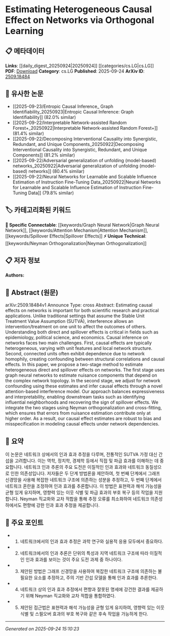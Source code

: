 <!-- KEYWORD_LINKING_METADATA:
{
  "processed_timestamp": "2025-09-24T15:10:23.595068",
  "vocabulary_version": "1.0",
  "selected_keywords": [
    "Graph Neural Network",
    "Attention Mechanism",
    "Neyman Orthogonalization",
    "Spillover Effects"
  ],
  "rejected_keywords": [],
  "similarity_scores": {
    "Graph Neural Network": 0.88,
    "Attention Mechanism": 0.82,
    "Neyman Orthogonalization": 0.79,
    "Spillover Effects": 0.8
  },
  "extraction_method": "AI_prompt_based",
  "budget_applied": true,
  "candidates_json": {
    "candidates": [
      {
        "surface": "Graph Neural Networks",
        "canonical": "Graph Neural Network",
        "aliases": [
          "GNN"
        ],
        "category": "specific_connectable",
        "rationale": "Graph Neural Networks are central to the method proposed in the paper, offering strong connectivity with existing research on network topology.",
        "novelty_score": 0.45,
        "connectivity_score": 0.92,
        "specificity_score": 0.85,
        "link_intent_score": 0.88
      },
      {
        "surface": "Attention-based Interference Model",
        "canonical": "Attention Mechanism",
        "aliases": [
          "Attention Model"
        ],
        "category": "specific_connectable",
        "rationale": "The attention-based interference model is a novel application of attention mechanisms, linking to broader research on attention in neural networks.",
        "novelty_score": 0.58,
        "connectivity_score": 0.87,
        "specificity_score": 0.78,
        "link_intent_score": 0.82
      },
      {
        "surface": "Neyman Orthogonalization",
        "canonical": "Neyman Orthogonalization",
        "aliases": [],
        "category": "unique_technical",
        "rationale": "Neyman Orthogonalization is a unique statistical technique used to ensure robustness in causal effect estimation, providing a novel link to statistical methods.",
        "novelty_score": 0.72,
        "connectivity_score": 0.65,
        "specificity_score": 0.83,
        "link_intent_score": 0.79
      },
      {
        "surface": "Spillover Effects",
        "canonical": "Spillover Effects",
        "aliases": [
          "Indirect Effects"
        ],
        "category": "specific_connectable",
        "rationale": "Understanding spillover effects is crucial for causal inference in networks, connecting to various fields like epidemiology and economics.",
        "novelty_score": 0.55,
        "connectivity_score": 0.78,
        "specificity_score": 0.81,
        "link_intent_score": 0.8
      }
    ],
    "ban_list_suggestions": [
      "causal effects",
      "networks",
      "interference"
    ]
  },
  "decisions": [
    {
      "candidate_surface": "Graph Neural Networks",
      "resolved_canonical": "Graph Neural Network",
      "decision": "linked",
      "scores": {
        "novelty": 0.45,
        "connectivity": 0.92,
        "specificity": 0.85,
        "link_intent": 0.88
      }
    },
    {
      "candidate_surface": "Attention-based Interference Model",
      "resolved_canonical": "Attention Mechanism",
      "decision": "linked",
      "scores": {
        "novelty": 0.58,
        "connectivity": 0.87,
        "specificity": 0.78,
        "link_intent": 0.82
      }
    },
    {
      "candidate_surface": "Neyman Orthogonalization",
      "resolved_canonical": "Neyman Orthogonalization",
      "decision": "linked",
      "scores": {
        "novelty": 0.72,
        "connectivity": 0.65,
        "specificity": 0.83,
        "link_intent": 0.79
      }
    },
    {
      "candidate_surface": "Spillover Effects",
      "resolved_canonical": "Spillover Effects",
      "decision": "linked",
      "scores": {
        "novelty": 0.55,
        "connectivity": 0.78,
        "specificity": 0.81,
        "link_intent": 0.8
      }
    }
  ]
}
-->

# Estimating Heterogeneous Causal Effect on Networks via Orthogonal Learning

## 📋 메타데이터

**Links**: [[daily_digest_20250924|20250924]] [[categories/cs.LG|cs.LG]]
**PDF**: [Download](https://arxiv.org/pdf/2509.18484.pdf)
**Category**: cs.LG
**Published**: 2025-09-24
**ArXiv ID**: [2509.18484](https://arxiv.org/abs/2509.18484)

## 🔗 유사한 논문
- [[2025-09-23/Entropic Causal Inference_ Graph Identifiability_20250923|Entropic Causal Inference: Graph Identifiability]] (82.0% similar)
- [[2025-09-22/Interpretable Network-assisted Random Forest+_20250922|Interpretable Network-assisted Random Forest+]] (81.4% similar)
- [[2025-09-22/Decomposing Interventional Causality into Synergistic, Redundant, and Unique Components_20250922|Decomposing Interventional Causality into Synergistic, Redundant, and Unique Components]] (81.2% similar)
- [[2025-09-22/Adversarial generalization of unfolding (model-based) networks_20250922|Adversarial generalization of unfolding (model-based) networks]] (80.4% similar)
- [[2025-09-22/Neural Networks for Learnable and Scalable Influence Estimation of Instruction Fine-Tuning Data_20250922|Neural Networks for Learnable and Scalable Influence Estimation of Instruction Fine-Tuning Data]] (79.8% similar)

## 🏷️ 카테고리화된 키워드
**🔗 Specific Connectable**: [[keywords/Graph Neural Network|Graph Neural Network]], [[keywords/Attention Mechanism|Attention Mechanism]], [[keywords/Spillover Effects|Spillover Effects]]
**⚡ Unique Technical**: [[keywords/Neyman Orthogonalization|Neyman Orthogonalization]]

## 📋 저자 정보

**Authors:** 

## 📄 Abstract (원문)

arXiv:2509.18484v1 Announce Type: cross 
Abstract: Estimating causal effects on networks is important for both scientific research and practical applications. Unlike traditional settings that assume the Stable Unit Treatment Value Assumption (SUTVA), interference allows an intervention/treatment on one unit to affect the outcomes of others. Understanding both direct and spillover effects is critical in fields such as epidemiology, political science, and economics. Causal inference on networks faces two main challenges. First, causal effects are typically heterogeneous, varying with unit features and local network structure. Second, connected units often exhibit dependence due to network homophily, creating confounding between structural correlations and causal effects. In this paper, we propose a two-stage method to estimate heterogeneous direct and spillover effects on networks. The first stage uses graph neural networks to estimate nuisance components that depend on the complex network topology. In the second stage, we adjust for network confounding using these estimates and infer causal effects through a novel attention-based interference model. Our approach balances expressiveness and interpretability, enabling downstream tasks such as identifying influential neighborhoods and recovering the sign of spillover effects. We integrate the two stages using Neyman orthogonalization and cross-fitting, which ensures that errors from nuisance estimation contribute only at higher order. As a result, our causal effect estimates are robust to bias and misspecification in modeling causal effects under network dependencies.

## 📝 요약

이 논문은 네트워크 상에서의 인과 효과 추정을 다루며, 전통적인 SUTVA 가정 대신 간섭을 고려합니다. 이는 역학, 정치학, 경제학 등에서 직접 및 파급 효과를 이해하는 데 중요합니다. 네트워크 인과 추론의 주요 도전은 이질적인 인과 효과와 네트워크 동질성으로 인한 의존성입니다. 저자들은 두 단계 방법론을 제안하여, 첫 번째 단계에서 그래프 신경망을 사용해 복잡한 네트워크 구조에 의존하는 성분을 추정하고, 두 번째 단계에서 네트워크 혼란을 조정하여 인과 효과를 추론합니다. 이 방법은 표현력과 해석 가능성을 균형 있게 유지하며, 영향력 있는 이웃 식별 및 파급 효과의 부호 복구 등의 작업을 지원합니다. Neyman 직교화와 교차 적합을 통해 추정 오류를 최소화하여 네트워크 의존성 하에서도 편향에 강한 인과 효과 추정을 제공합니다.

## 🎯 주요 포인트

- 1. 네트워크에서의 인과 효과 추정은 과학 연구와 실용적 응용 모두에서 중요하다.
- 2. 네트워크에서의 인과 추론은 단위의 특성과 지역 네트워크 구조에 따라 이질적인 인과 효과를 보이는 것이 주요 도전 과제 중 하나이다.
- 3. 제안된 방법은 그래프 신경망을 사용하여 복잡한 네트워크 구조에 의존하는 불필요한 요소를 추정하고, 주의 기반 간섭 모델을 통해 인과 효과를 추론한다.
- 4. 네트워크 상의 인과 효과 추정에서 편향과 잘못된 명세에 강건한 결과를 제공하기 위해 Neyman 직교화와 교차 적합을 통합하였다.
- 5. 제안된 접근법은 표현력과 해석 가능성을 균형 있게 유지하여, 영향력 있는 이웃 식별 및 스필오버 효과의 부호 복구와 같은 후속 작업을 가능하게 한다.


---

*Generated on 2025-09-24 15:10:23*